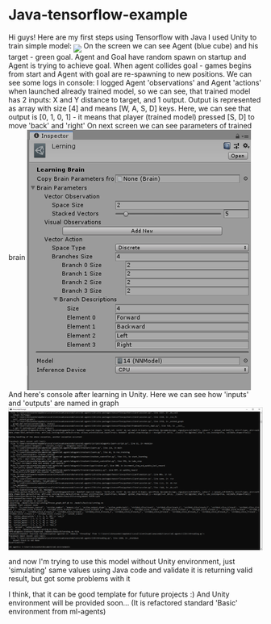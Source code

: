 # Java-tensorflow-example
Hi guys!
Here are my first steps using Tensorflow with Java
I used Unity to train simple model:
<img src="docs/images/Unity-screen.png.png" align="middle"/>
On the screen we can see Agent (blue cube) and his target - green goal.
Agent and Goal have random spawn on startup and Agent is trying to achieve goal.
When agent collides goal - games begins from start and Agent with goal are re-spawning to new positions.
We can see some logs in console: I logged Agent 'observations' and Agent 'actions' when launched already trained model,
so we can see, that trained model has 2 inputs: X and Y distance to target, and 1 output.
Output is represented as array with size [4] and means [W, A, S, D] keys.
Here, we can see that output is [0, 1, 0, 1] - it means that player (trained model) pressed [S, D] to move 'back' and 'right'
On next screen we can see parameters of trained brain
<img src="docs/images/Unity-brain-params.png" align="middle"/>
And here's console after learning in Unity. Here we can see how 'inputs' and 'outputs' are named in graph
<img src="docs/images/Unity-learning-console.png" align="middle"/>

and now I'm trying to use this model without Unity environment, 
just 'simulating' same values using Java code and validate it is returning valid result, but got some problems with it

I think, that it can be good template for future projects :)
And Unity environment will be provided soon... (It is refactored standard 'Basic' environment from ml-agents)
